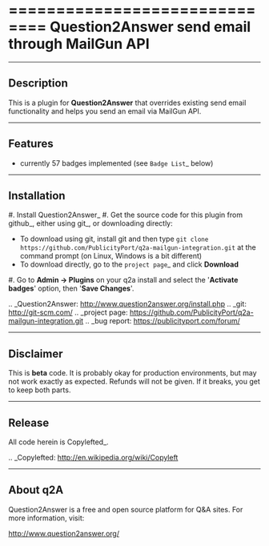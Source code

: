 ==============================
Question2Answer send email through MailGun API
==============================
-----------
Description
-----------
This is a plugin for **Question2Answer** that overrides existing send email functionality and helps  you send an email via MailGun API. 

--------
Features
--------
- currently 57 badges implemented (see `Badge List`_ below)

------------
Installation
------------

#. Install Question2Answer_
#. Get the source code for this plugin from github_, either using git_, or downloading directly:

   - To download using git, install git and then type 
     ``git clone https://github.com/PublicityPort/q2a-mailgun-integration.git``
     at the command prompt (on Linux, Windows is a bit different)
   - To download directly, go to the `project page`_ and click **Download**

#. Go to **Admin -> Plugins** on your q2a install and select the '**Activate badges**' option, then '**Save Changes**'.

.. _Question2Answer: http://www.question2answer.org/install.php
.. _git: http://git-scm.com/
.. _project page: https://github.com/PublicityPort/q2a-mailgun-integration.git
.. _bug report: https://publicityport.com/forum/
    
----------
Disclaimer
----------
This is **beta** code.  It is probably okay for production environments, but may not work exactly as expected.  Refunds will not be given.  If it breaks, you get to keep both parts.

-------
Release
-------
All code herein is Copylefted_.

.. _Copylefted: http://en.wikipedia.org/wiki/Copyleft

---------
About q2A
---------
Question2Answer is a free and open source platform for Q&A sites. For more information, visit:

http://www.question2answer.org/